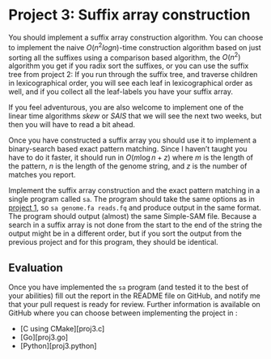 # Project 3: Suffix array construction

You should implement a suffix array construction algorithm. You can choose to implement the naive $O(n^2 log n)$-time construction algorithm based on just sorting all the suffixes using a comparison based algorithm, the $O(n^2)$ algorithm you get if you radix sort the suffixes, or you can use the suffix tree from project 2: If you run through the suffix tree, and traverse children in lexicographical order, you will see each leaf in lexicographical order as well, and if you collect all the leaf-labels you have your suffix array.

If you feel adventurous, you are also welcome to implement one of the linear time algorithms *skew* or *SAIS* that we will see the next two weeks, but then you will have to read a bit ahead.

Once you have constructed a suffix array you should use it to implement a binary-search based exact pattern matching. Since I haven’t taught you have to do it faster, it should run in $O(m \log n + z)$ where $m$ is the length of the pattern, $n$ is the length of the genome string, and $z$ is the number of matches you report.

Implement the suffix array construction and the exact pattern matching in a single program called `sa`.  The program should take the same options as in [project 1](./project-01.out.md), so `sa genome.fa reads.fq` and produce output in the same format. The program should output (almost) the same Simple-SAM file. Because a search in a suffix array is not done from the start to the end of the string the output might be in a different order, but if you sort the output from the previous project and for this program, they should be identical.

## Evaluation

Once you have implemented the `sa` program (and tested it to the best of your abilities) fill out the report in the README file on GitHub, and notify me that your pull request is ready for review. Further information is available on GitHub where you can choose between implementing the project in :

* [C using CMake][proj3.c]
* [Go][proj3.go]
* [Python][proj3.python]
